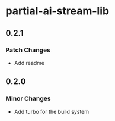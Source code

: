 # partial-ai-stream-lib

## 0.2.1

### Patch Changes

- Add readme

## 0.2.0

### Minor Changes

- Add turbo for the build system
